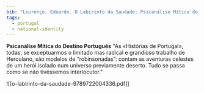 ```yaml
---
bib: "Lourenço, Eduardo. O Labirinto da Saudade: Psicanálise Mítica do Destino Português. 5th ed. Lisbon: Biblioteca Dom Quixote, 1978."
tags:
  - portugal
  - national-identity
---
```

**Psicanálise Mítica do Destino Português**
"As «Histórias de Portugal», todas, se exceptuarmos o limitado mas radical e grandioso trabalho de Herculano, são modelos de “robinsonadas”: contam as aventuras celestes de um herói isolado num universo previamente deserto. Tudo se passa como se não tivéssemos interlocutor."



![[o-labirinto-da-saudade-9789722004336.pdf]]